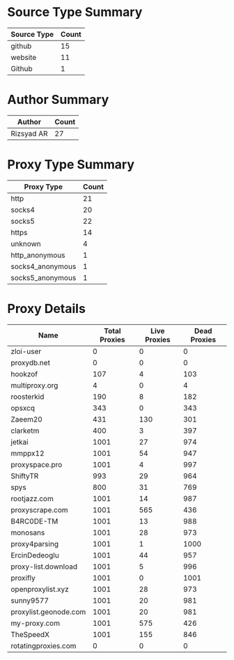 # Source Type Summary

| Source Type | Count |
|-------------|-------|
| github | 15 |
| website | 11 |
| Github | 1 |


# Author Summary

| Author | Count |
|--------|-------|
| Rizsyad AR | 27 |


# Proxy Type Summary

| Proxy Type | Count |
|------------|-------|
| http | 21 |
| socks4 | 20 |
| socks5 | 22 |
| https | 14 |
| unknown | 4 |
| http_anonymous | 1 |
| socks4_anonymous | 1 |
| socks5_anonymous | 1 |


# Proxy Details

| Name | Total Proxies | Live Proxies | Dead Proxies |
|------|---------------|--------------|---------------|
| zloi-user | 0 | 0 | 0 |
| proxydb.net | 0 | 0 | 0 |
| hookzof | 107 | 4 | 103 |
| multiproxy.org | 4 | 0 | 4 |
| roosterkid | 190 | 8 | 182 |
| opsxcq | 343 | 0 | 343 |
| Zaeem20 | 431 | 130 | 301 |
| clarketm | 400 | 3 | 397 |
| jetkai | 1001 | 27 | 974 |
| mmppx12 | 1001 | 54 | 947 |
| proxyspace.pro | 1001 | 4 | 997 |
| ShiftyTR | 993 | 29 | 964 |
| spys | 800 | 31 | 769 |
| rootjazz.com | 1001 | 14 | 987 |
| proxyscrape.com | 1001 | 565 | 436 |
| B4RC0DE-TM | 1001 | 13 | 988 |
| monosans | 1001 | 28 | 973 |
| proxy4parsing | 1001 | 1 | 1000 |
| ErcinDedeoglu | 1001 | 44 | 957 |
| proxy-list.download | 1001 | 5 | 996 |
| proxifly | 1001 | 0 | 1001 |
| openproxylist.xyz | 1001 | 28 | 973 |
| sunny9577 | 1001 | 20 | 981 |
| proxylist.geonode.com | 1001 | 20 | 981 |
| my-proxy.com | 1001 | 575 | 426 |
| TheSpeedX | 1001 | 155 | 846 |
| rotatingproxies.com | 0 | 0 | 0 |
